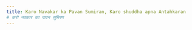 ```yaml
---
title: Karo Navakar ka Pavan Sumiran, Karo shuddha apna Antahkaran
# करो नवकार का पावन सुमिरण
---
```


